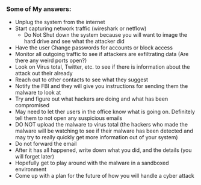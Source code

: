 

### Some of My answers:
  - Unplug the system from the internet
  - Start capturing network traffic (wireshark or netflow) 
	- Do Not Shut down the system because you will want to image the hard drive and see what the attacker did
  - Have the user Change passwords for accounts or block access
  - Monitor all outgoing traffic to see if attackers are exfiltrating data (Are there any weird ports open?)
  - Look on Virus total, Twitter, etc. to see if there is information about the attack out their already
  - Reach out to other contacts to see what they suggest
  - Notify the FBI and they will give you instructions for sending them the malware to look at 
  - Try and figure out what hackers are doing and what has been compromised
  - May need to let ther users in the office know what is going on. Definitely tell them to not open any suspicious emails
  - DO NOT upload the malware to virus total (the hackers who made the malware will be watching to see if their malware has been detected and may try to really quickly get more information out of your system)
  - Do not forward the email
  - After it has all happened, write down what you did, and the details (you will forget later)
  - Hopefully get to play around with the malware in a sandboxed environment
  - Come up with a plan for the future of how you will handle a cyber attack
